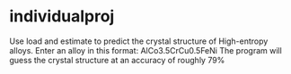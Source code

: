 # individualproj

Use load and estimate to predict the crystal structure of High-entropy alloys.
Enter an alloy in this format: AlCo3.5CrCu0.5FeNi
The program will guess the crystal structure at an accuracy of roughly 79%
